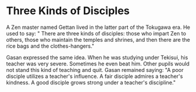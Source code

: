# Three Kinds of Disciples

A Zen master named Gettan lived in the latter part of the Tokugawa era. He used to say: " There are three kinds of disciples: those who impart Zen to others, those who maintain the temples and shrines, and then there are the rice bags and the clothes-hangers."

Gasan expressed the same idea. When he was studying under Tekisui, his teacher was very severe. Sometimes he even beat him. Other pupils would not stand this kind of teaching and quit. Gasan remained saying: "A poor disciple utilizes a teacher's influence. A fair disciple admires a teacher's kindness. A good disciple grows strong under a teacher's discipline."
